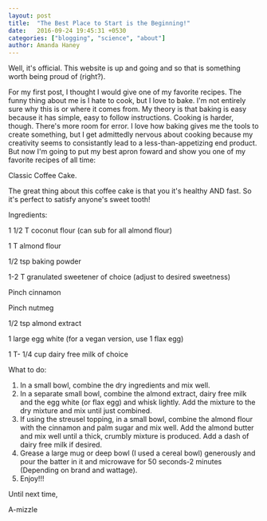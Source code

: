 ```yaml
---
layout: post
title:  "The Best Place to Start is the Beginning!"
date:   2016-09-24 19:45:31 +0530
categories: ["blogging", "science", "about"]
author: Amanda Haney
---
```


Well, it's official.  This website is up and going and so that is something worth being proud of (right?).

For my first post, I thought I would give one of my favorite recipes.  The funny thing about me is I hate to cook, but I love to bake.  I'm not entirely sure why this is or where it comes from.  My theory is that baking is easy because it has simple, easy to follow instructions.  Cooking is harder, though.  There's more room for error.  I love how baking gives me the tools to create something, but I get admittedly nervous about cooking because my creativity seems to consistantly lead to a less-than-appetizing end product. But now I'm going to put my best apron foward and show you one of my favorite recipes of all time:

Classic Coffee Cake.

The great thing about this coffee cake is that you it's healthy AND fast.  So it's perfect to satisfy anyone's sweet tooth!

Ingredients: 

1 1/2 T coconut flour (can sub for all almond flour)

1 T almond flour

1/2 tsp baking powder

1-2 T granulated sweetener of choice (adjust to desired sweetness)

Pinch cinnamon

Pinch nutmeg

1/2 tsp almond extract

1 large egg white (for a vegan version, use 1 flax egg)

1 T- 1/4 cup dairy free milk of choice


What to do:  

1) In a small bowl, combine the dry ingredients and mix well.
2) In a separate small bowl, combine the almond extract, dairy free milk and the egg white (or flax egg) and whisk lightly. Add the mixture to the dry mixture and mix until just combined.
3) If using the streusel topping, in a small bowl, combine the almond flour with the cinnamon and palm sugar and mix well. Add the almond butter and mix well until a thick, crumbly mixture is produced. Add a dash of dairy free milk if desired.
4) Grease a large mug or deep bowl (I used a cereal bowl) generously and pour the batter in it and microwave for 50 seconds-2 minutes (Depending on brand and wattage).
5) Enjoy!!!

Until next time,

A-mizzle
